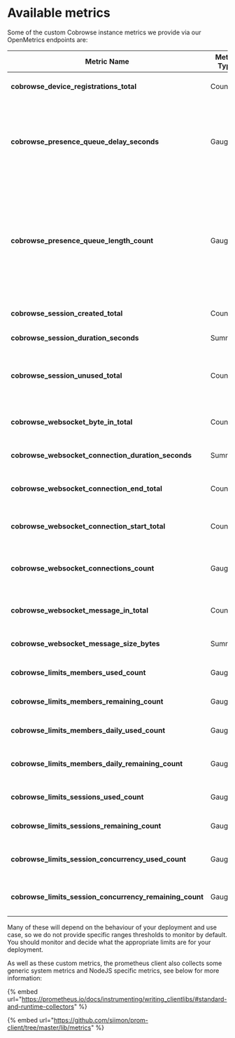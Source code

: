 # Available metrics

Some of the custom Cobrowse instance metrics we provide via our OpenMetrics endpoints are:

<table><thead><tr><th width="416.3333333333333">Metric Name</th><th width="150">Metric Type</th><th>Description</th></tr></thead><tbody><tr><td><strong>cobrowse_device_registrations_total</strong></td><td>Counter</td><td>Count of devices registered</td></tr><tr><td><strong>cobrowse_presence_queue_delay_seconds</strong></td><td>Gauge</td><td>Current wait time for presence queue processing (should be close to 0 most of the time)</td></tr><tr><td><strong>cobrowse_presence_queue_length_count</strong></td><td>Gauge</td><td>Current number of sockets waiting in the presence system processing queue (should be close to 0 most of the time)</td></tr><tr><td><strong>cobrowse_session_created_total</strong></td><td>Counter</td><td>Count of sessions created</td></tr><tr><td><strong>cobrowse_session_duration_seconds</strong></td><td>Summary</td><td>Duration of sessions</td></tr><tr><td><strong>cobrowse_session_unused_total</strong></td><td>Counter</td><td>Count of sessions that were created but then never activated</td></tr><tr><td><strong>cobrowse_websocket_byte_in_total</strong></td><td>Counter</td><td>Count of WebSocket bytes received</td></tr><tr><td><strong>cobrowse_websocket_connection_duration_seconds</strong></td><td>Summary</td><td>Duration of WebSocket connection</td></tr><tr><td><strong>cobrowse_websocket_connection_end_total</strong></td><td>Counter</td><td>Count of WebSocket connections ended</td></tr><tr><td><strong>cobrowse_websocket_connection_start_total</strong></td><td>Counter</td><td>Count of WebSocket connections started</td></tr><tr><td><strong>cobrowse_websocket_connections_count</strong></td><td>Gauge</td><td>Current number of open WebSocket connections</td></tr><tr><td><strong>cobrowse_websocket_message_in_total</strong></td><td>Counter</td><td>Count of WebSocket messages received</td></tr><tr><td><strong>cobrowse_websocket_message_size_bytes</strong></td><td>Summary</td><td>Size of WebSocket message</td></tr><tr><td><strong>cobrowse_limits_members_used_count</strong></td><td>Gauge</td><td>Count of used members</td></tr><tr><td><strong>cobrowse_limits_members_remaining_count</strong></td><td>Gauge</td><td>Count of remaining members</td></tr><tr><td><strong>cobrowse_limits_members_daily_used_count</strong></td><td>Gauge</td><td>Count of used daily members</td></tr><tr><td><strong>cobrowse_limits_members_daily_remaining_count</strong></td><td>Gauge</td><td>Count of remaining daily members</td></tr><tr><td><strong>cobrowse_limits_sessions_used_count</strong></td><td>Gauge</td><td>Count of used sessions</td></tr><tr><td><strong>cobrowse_limits_sessions_remaining_count</strong></td><td>Gauge</td><td>Count of remaining sessions</td></tr><tr><td><strong>cobrowse_limits_session_concurrency_used_count</strong></td><td>Gauge</td><td>Count of used concurrent sessions</td></tr><tr><td><strong>cobrowse_limits_session_concurrency_remaining_count</strong></td><td>Gauge</td><td>Count of remaining concurrent sessions</td></tr></tbody></table>

Many of these will depend on the behaviour of your deployment and use case, so we do not provide specific ranges thresholds to monitor by default. You should monitor and decide what the appropriate limits are for your deployment.

As well as these custom metrics, the prometheus client also collects some generic system metrics and NodeJS specific metrics, see below for more information:

{% embed url="https://prometheus.io/docs/instrumenting/writing_clientlibs/#standard-and-runtime-collectors" %}

{% embed url="https://github.com/siimon/prom-client/tree/master/lib/metrics" %}
